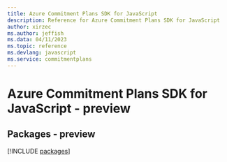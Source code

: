 ```yaml
---
title: Azure Commitment Plans SDK for JavaScript
description: Reference for Azure Commitment Plans SDK for JavaScript
author: xirzec
ms.author: jeffish
ms.data: 04/11/2023
ms.topic: reference
ms.devlang: javascript
ms.service: commitmentplans
---
```

# Azure Commitment Plans SDK for JavaScript - preview
## Packages - preview
[!INCLUDE [packages](commitment-plans-index.md)]